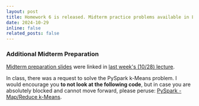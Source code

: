 ```yaml
---
layout: post
title: Homework 6 is released. Midterm practice problems available in Lecture PPTXs.
date: 2024-10-29
inline: false
related_posts: false
---
```


### Additional Midterm Preparation

[Midterm preparation slides](https://docs.google.com/presentation/d/18sWEmfkzLzCeDKigFUx8WmBzwuYw19jG) were linked in [last week's (10/28) lecture](https://docs.google.com/presentation/d/1RU9sXbyF-lnqOpzdJCLyMPtXzf5SsvEfoaiHWUoSuws). 

In class, there was a request to solve the PySpark k-Means problem. I would encourage you **to not look at the following code**, but in case you are absolutely blocked and cannot move forward, please peruse: [PySpark - Map/Reduce k-Means](https://teams.microsoft.com/l/message/19:0wiew4w59eyTcq-GiBIzqyiNW4QBMyUGj1CfgirpdQw1@thread.tacv2/1708704491771?tenantId=a8eec281-aaa3-4dae-ac9b-9a398b9215e7&groupId=6598288e-4482-4e4f-bbd9-7eda41a84758&parentMessageId=1708704491771&teamName=CS6220%20Data%20Mining%20Techniques%20-%20Spring%202024&channelName=General&createdTime=1708704491771).


